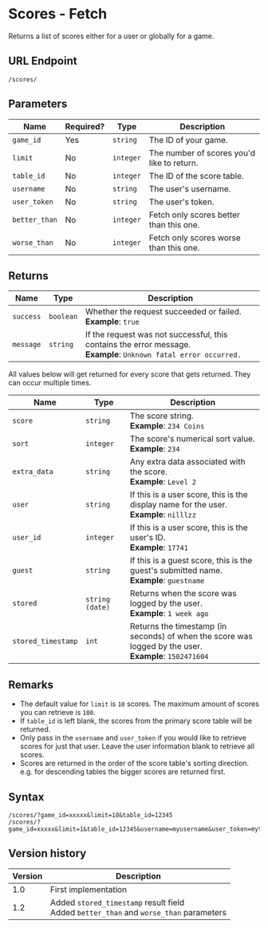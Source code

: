 # Scores - Fetch

Returns a list of scores either for a user or globally for a game.

## URL Endpoint

```
/scores/
```

## Parameters

| Name          | Required? | Type      | Description                                |
| ------------- | --------- | --------- | ------------------------------------------ |
| `game_id`     | Yes       | `string`  | The ID of your game.                       |
| `limit`       | No        | `integer` | The number of scores you'd like to return. |
| `table_id`    | No        | `integer` | The ID of the score table.                 |
| `username`    | No        | `string`  | The user's username.                       |
| `user_token`  | No        | `string`  | The user's token.                          |
| `better_than` | No        | `integer` | Fetch only scores better than this one.    |
| `worse_than`  | No        | `integer` | Fetch only scores worse than this one.     |

## Returns

| Name      | Type      | Description                                                                                                           |
| --------- | --------- | --------------------------------------------------------------------------------------------------------------------- |
| `success` | `boolean` | Whether the request succeeded or failed. <br> **Example**: `true`                                                     |
| `message` | `string`  | If the request was not successful, this contains the error message. <br> **Example**: `Unknown fatal error occurred.` |

All values below will get returned for every score that gets returned. They can occur multiple
times.

| Name               | Type            | Description                                                                                                 |
| ------------------ | --------------- | ----------------------------------------------------------------------------------------------------------- |
| `score`            | `string`        | The score string. <br> **Example**: `234 Coins`                                                             |
| `sort`             | `integer`       | The score's numerical sort value. <br> **Example**: `234`                                                   |
| `extra_data`       | `string`        | Any extra data associated with the score. <br> **Example**: `Level 2`                                       |
| `user`             | `string`        | If this is a user score, this is the display name for the user. <br> **Example**: `nilllzz`                 |
| `user_id`          | `integer`       | If this is a user score, this is the user's ID. <br> **Example**: `17741`                                   |
| `guest`            | `string`        | If this is a guest score, this is the guest's submitted name. <br> **Example**: `guestname`                 |
| `stored`           | `string (date)` | Returns when the score was logged by the user. <br> **Example**: `1 week ago`                               |
| `stored_timestamp` | `int`           | Returns the timestamp (in seconds) of when the score was logged by the user. <br> **Example**: `1502471604` |

## Remarks

* The default value for `limit` is `10` scores. The maximum amount of scores you can retrieve is
	`100`.
* If `table_id` is left blank, the scores from the primary score table will be returned.
* Only pass in the `username` and `user_token` if you would like to retrieve scores for just that
	user. Leave the user information blank to retrieve all scores.
* Scores are returned in the order of the score table's sorting direction. e.g. for descending
	tables the bigger scores are returned first.

## Syntax

```
/scores/?game_id=xxxxx&limit=10&table_id=12345
/scores/?game_id=xxxxx&limit=1&table_id=12345&username=myusername&user_token=mytoken
```

## Version history

| Version | Description                                                                              |
| ------- | ---------------------------------------------------------------------------------------- |
| 1.0     | First implementation                                                                     |
| 1.2     | Added `stored_timestamp` result field<br>Added `better_than` and `worse_than` parameters |
